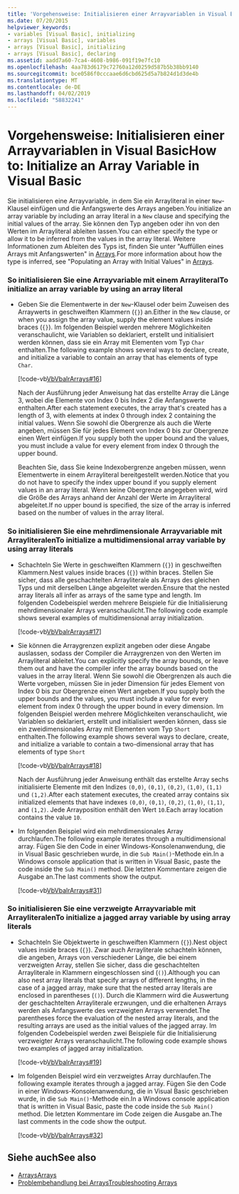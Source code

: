 ```yaml
---
title: 'Vorgehensweise: Initialisieren einer Arrayvariablen in Visual Basic'
ms.date: 07/20/2015
helpviewer_keywords:
- variables [Visual Basic], initializing
- arrays [Visual Basic], variables
- arrays [Visual Basic], initializing
- arrays [Visual Basic], declaring
ms.assetid: aadd7a60-7ca4-4608-b986-091f19e7fc10
ms.openlocfilehash: 4aa783d6179c72760a12d0259d587b5b38bb9140
ms.sourcegitcommit: bce0586f0cccaae6d6cbd625d5a7b824d1d3de4b
ms.translationtype: MT
ms.contentlocale: de-DE
ms.lasthandoff: 04/02/2019
ms.locfileid: "58832241"
---
```

# <a name="how-to-initialize-an-array-variable-in-visual-basic"></a><span data-ttu-id="56052-102">Vorgehensweise: Initialisieren einer Arrayvariablen in Visual Basic</span><span class="sxs-lookup"><span data-stu-id="56052-102">How to: Initialize an Array Variable in Visual Basic</span></span>
<span data-ttu-id="56052-103">Sie initialisieren eine Arrayvariable, in dem Sie ein Arrayliteral in einer `New`-Klausel einfügen und die Anfangswerte des Arrays angeben.</span><span class="sxs-lookup"><span data-stu-id="56052-103">You initialize an array variable by including an array literal in a `New` clause and specifying the initial values of the array.</span></span> <span data-ttu-id="56052-104">Sie können den Typ angeben oder ihn von den Werten im Arrayliteral ableiten lassen.</span><span class="sxs-lookup"><span data-stu-id="56052-104">You can either specify the type or allow it to be inferred from the values in the array literal.</span></span> <span data-ttu-id="56052-105">Weitere Informationen zum Ableiten des Typs ist, finden Sie unter "Auffüllen eines Arrays mit Anfangswerten" in [Arrays](../../../../visual-basic/programming-guide/language-features/arrays/index.md).</span><span class="sxs-lookup"><span data-stu-id="56052-105">For more information about how the type is inferred, see "Populating an Array with Initial Values" in [Arrays](../../../../visual-basic/programming-guide/language-features/arrays/index.md).</span></span>  
  
### <a name="to-initialize-an-array-variable-by-using-an-array-literal"></a><span data-ttu-id="56052-106">So initialisieren Sie eine Arrayvariable mit einem Arrayliteral</span><span class="sxs-lookup"><span data-stu-id="56052-106">To initialize an array variable by using an array literal</span></span>  
  
-   <span data-ttu-id="56052-107">Geben Sie die Elementwerte in der `New`-Klausel oder beim Zuweisen des Arraywerts in geschweiften Klammern (`{}`) an.</span><span class="sxs-lookup"><span data-stu-id="56052-107">Either in the `New` clause, or when you assign the array value, supply the element values inside braces (`{}`).</span></span> <span data-ttu-id="56052-108">Im folgenden Beispiel werden mehrere Möglichkeiten veranschaulicht, wie Variablen so deklariert, erstellt und initialisiert werden können, dass sie ein Array mit Elementen vom Typ `Char` enthalten.</span><span class="sxs-lookup"><span data-stu-id="56052-108">The following example shows several ways to declare, create, and initialize a variable to contain an array that has elements of type `Char`.</span></span>  
  
     [!code-vb[VbVbalrArrays#16](~/samples/snippets/visualbasic/VS_Snippets_VBCSharp/VbVbalrArrays/VB/Class1.vb#16)]  
  
     <span data-ttu-id="56052-109">Nach der Ausführung jeder Anweisung hat das erstellte Array die Länge 3, wobei die Elemente von Index 0 bis Index 2 die Anfangswerte enthalten.</span><span class="sxs-lookup"><span data-stu-id="56052-109">After each statement executes, the array that's created has a length of 3, with elements at index 0 through index 2 containing the initial values.</span></span> <span data-ttu-id="56052-110">Wenn Sie sowohl die Obergrenze als auch die Werte angeben, müssen Sie für jedes Element von Index 0 bis zur Obergrenze einen Wert einfügen.</span><span class="sxs-lookup"><span data-stu-id="56052-110">If you supply both the upper bound and the values, you must include a value for every element from index 0 through the upper bound.</span></span>  
  
     <span data-ttu-id="56052-111">Beachten Sie, dass Sie keine Indexobergrenze angeben müssen, wenn Elementwerte in einem Arrayliteral bereitgestellt werden.</span><span class="sxs-lookup"><span data-stu-id="56052-111">Notice that you do not have to specify the index upper bound if you supply element values in an array literal.</span></span> <span data-ttu-id="56052-112">Wenn keine Obergrenze angegeben wird, wird die Größe des Arrays anhand der Anzahl der Werte im Arrayliteral abgeleitet.</span><span class="sxs-lookup"><span data-stu-id="56052-112">If no upper bound is specified, the size of the array is inferred based on the number of values in the array literal.</span></span>  
  
### <a name="to-initialize-a-multidimensional-array-variable-by-using-array-literals"></a><span data-ttu-id="56052-113">So initialisieren Sie eine mehrdimensionale Arrayvariable mit Arrayliteralen</span><span class="sxs-lookup"><span data-stu-id="56052-113">To initialize a multidimensional array variable by using array literals</span></span>  
  
-   <span data-ttu-id="56052-114">Schachteln Sie Werte in geschweiften Klammern (`{}`) in geschweiften Klammern.</span><span class="sxs-lookup"><span data-stu-id="56052-114">Nest values inside braces (`{}`) within braces.</span></span> <span data-ttu-id="56052-115">Stellen Sie sicher, dass alle geschachtelten Arrayliterale als Arrays des gleichen Typs und mit derselben Länge abgeleitet werden.</span><span class="sxs-lookup"><span data-stu-id="56052-115">Ensure that the nested array literals all infer as arrays of the same type and length.</span></span> <span data-ttu-id="56052-116">Im folgenden Codebeispiel werden mehrere Beispiele für die Initialisierung mehrdimensionaler Arrays veranschaulicht.</span><span class="sxs-lookup"><span data-stu-id="56052-116">The following code example shows several examples of multidimensional array initialization.</span></span>  
  
     [!code-vb[VbVbalrArrays#17](~/samples/snippets/visualbasic/VS_Snippets_VBCSharp/VbVbalrArrays/VB/Class1.vb#17)]  
  
-   <span data-ttu-id="56052-117">Sie können die Arraygrenzen explizit angeben oder diese Angabe auslassen, sodass der Compiler die Arraygrenzen von den Werten im Arrayliteral ableitet.</span><span class="sxs-lookup"><span data-stu-id="56052-117">You can explicitly specify the array bounds, or leave them out and have the compiler infer the array bounds based on the values in the array literal.</span></span> <span data-ttu-id="56052-118">Wenn Sie sowohl die Obergrenzen als auch die Werte vorgeben, müssen Sie in jeder Dimension für jedes Element von Index 0 bis zur Obergrenze einen Wert angeben.</span><span class="sxs-lookup"><span data-stu-id="56052-118">If you supply both the upper bounds and the values, you must include a value for every element from index 0 through the upper bound in every dimension.</span></span> <span data-ttu-id="56052-119">Im folgenden Beispiel werden mehrere Möglichkeiten veranschaulicht, wie Variablen so deklariert, erstellt und initialisiert werden können, dass sie ein zweidimensionales Array mit Elementen vom Typ `Short` enthalten.</span><span class="sxs-lookup"><span data-stu-id="56052-119">The following example shows several ways to declare, create, and initialize a variable to contain a two-dimensional array that has elements of type `Short`</span></span>  
  
     [!code-vb[VbVbalrArrays#18](~/samples/snippets/visualbasic/VS_Snippets_VBCSharp/VbVbalrArrays/VB/Class1.vb#18)]  
  
     <span data-ttu-id="56052-120">Nach der Ausführung jeder Anweisung enthält das erstellte Array sechs initialisierte Elemente mit den Indizes `(0,0)`, `(0,1)`, `(0,2)`, `(1,0)`, `(1,1)` und `(1,2)`.</span><span class="sxs-lookup"><span data-stu-id="56052-120">After each statement executes, the created array contains six initialized elements that have indexes `(0,0)`, `(0,1)`, `(0,2)`, `(1,0)`, `(1,1)`, and `(1,2)`.</span></span> <span data-ttu-id="56052-121">Jede Arrayposition enthält den Wert `10`.</span><span class="sxs-lookup"><span data-stu-id="56052-121">Each array location contains the value `10`.</span></span>  
  
-   <span data-ttu-id="56052-122">Im folgenden Beispiel wird ein mehrdimensionales Array durchlaufen.</span><span class="sxs-lookup"><span data-stu-id="56052-122">The following example iterates through a multidimensional array.</span></span> <span data-ttu-id="56052-123">Fügen Sie den Code in einer Windows-Konsolenanwendung, die in Visual Basic geschrieben wurde, in die `Sub Main()`-Methode ein.</span><span class="sxs-lookup"><span data-stu-id="56052-123">In a Windows console application that is written in Visual Basic, paste the code inside the `Sub Main()` method.</span></span> <span data-ttu-id="56052-124">Die letzten Kommentare zeigen die Ausgabe an.</span><span class="sxs-lookup"><span data-stu-id="56052-124">The last comments show the output.</span></span>  
  
     [!code-vb[VbVbalrArrays#31](~/samples/snippets/visualbasic/VS_Snippets_VBCSharp/VbVbalrArrays/VB/Class1.vb#31)]  
  
### <a name="to-initialize-a-jagged-array-variable-by-using-array-literals"></a><span data-ttu-id="56052-125">So initialisieren Sie eine verzweigte Arrayvariable mit Arrayliteralen</span><span class="sxs-lookup"><span data-stu-id="56052-125">To initialize a jagged array variable by using array literals</span></span>  
  
-   <span data-ttu-id="56052-126">Schachteln Sie Objektwerte in geschweiften Klammern (`{}`).</span><span class="sxs-lookup"><span data-stu-id="56052-126">Nest object values inside braces (`{}`).</span></span> <span data-ttu-id="56052-127">Zwar auch Arrayliterale schachteln können, die angeben, Arrays von verschiedener Länge, die bei einem verzweigten Array, stellen Sie sicher, dass die geschachtelten Arrayliterale in Klammern eingeschlossen sind (`()`).</span><span class="sxs-lookup"><span data-stu-id="56052-127">Although you can also nest array literals that specify arrays of different lengths, in the case of a jagged array, make sure that the nested array literals are enclosed in parentheses (`()`).</span></span> <span data-ttu-id="56052-128">Durch die Klammern wird die Auswertung der geschachtelten Arrayliterale erzwungen, und die erhaltenen Arrays werden als Anfangswerte des verzweigten Arrays verwendet.</span><span class="sxs-lookup"><span data-stu-id="56052-128">The parentheses force the evaluation of the nested array literals, and the resulting arrays are used as the initial values of the jagged array.</span></span> <span data-ttu-id="56052-129">Im folgenden Codebeispiel werden zwei Beispiele für die Initialisierung verzweigter Arrays veranschaulicht.</span><span class="sxs-lookup"><span data-stu-id="56052-129">The following code example shows two examples of jagged array initialization.</span></span>  
  
     [!code-vb[VbVbalrArrays#19](~/samples/snippets/visualbasic/VS_Snippets_VBCSharp/VbVbalrArrays/VB/Class1.vb#19)]  
  
-   <span data-ttu-id="56052-130">Im folgenden Beispiel wird ein verzweigtes Array durchlaufen.</span><span class="sxs-lookup"><span data-stu-id="56052-130">The following example iterates through a jagged array.</span></span> <span data-ttu-id="56052-131">Fügen Sie den Code in einer Windows-Konsolenanwendung, die in Visual Basic geschrieben wurde, in die `Sub Main()`-Methode ein.</span><span class="sxs-lookup"><span data-stu-id="56052-131">In a Windows console application that is written in Visual Basic, paste the code inside the `Sub Main()` method.</span></span>  <span data-ttu-id="56052-132">Die letzten Kommentare im Code zeigen die Ausgabe an.</span><span class="sxs-lookup"><span data-stu-id="56052-132">The last comments in the code show the output.</span></span>  
  
     [!code-vb[VbVbalrArrays#32](~/samples/snippets/visualbasic/VS_Snippets_VBCSharp/VbVbalrArrays/VB/Class1.vb#32)]  
  
## <a name="see-also"></a><span data-ttu-id="56052-133">Siehe auch</span><span class="sxs-lookup"><span data-stu-id="56052-133">See also</span></span>

- [<span data-ttu-id="56052-134">Arrays</span><span class="sxs-lookup"><span data-stu-id="56052-134">Arrays</span></span>](../../../../visual-basic/programming-guide/language-features/arrays/index.md)
- [<span data-ttu-id="56052-135">Problembehandlung bei Arrays</span><span class="sxs-lookup"><span data-stu-id="56052-135">Troubleshooting Arrays</span></span>](../../../../visual-basic/programming-guide/language-features/arrays/troubleshooting-arrays.md)
